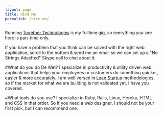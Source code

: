```yaml
---
layout: page
title: Hire Me
permalink: /hire-me/
---
```


Running <a href="http://togethertech.org/" target="blank">Together Technologies</a> is my fulltime gig, so everything you see here is part-time only.

If you have a problem that you think can be solved with the right web application, scroll to the bottom & send me an email so we can set up a "No Strings Attached" Skype call to chat about it.

#What do you do De Wet?
I specialize in productivity & utility driven web applications that helps your employees or customers do something quicker, easier & more accurately. I am well versed in [Lean Startup](http://www.amazon.com/Lean-Startup-Entrepreneurs-Continuous-Innovation/dp/0307887898) methodologies, so if the market for what we are building is not validated yet, I have you covered.

#What tools do you use?
I specialize in Ruby, Rails, Linux, Heroku, HTML and CSS in that order. So if you need a web designer, I should not be your first pick, but I can recommend one.

